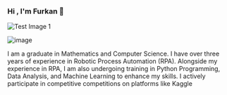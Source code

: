### Hi , I'm Furkan 👋

![Test Image 1](https://wmaraci.com/blog/resimler/desk-animasyon-serisi2.gif)

![image](https://camo.githubusercontent.com/8a9c7f854df987a0b488caf7b4ca6fb56e368e1a0b85602574da94c19d1c2d2e/68747470733a2f2f70687973696373677572756b756c2e66696c65732e776f726470726573732e636f6d2f323031392f30322f6368617261637465722d312e676966)

I am a graduate in Mathematics and Computer Science. I have over three years of experience in Robotic Process Automation (RPA). Alongside my experience in RPA, I am also undergoing training in Python Programming, Data Analysis, and Machine Learning to enhance my skills. I actively participate in competitive competitions on platforms like Kaggle
